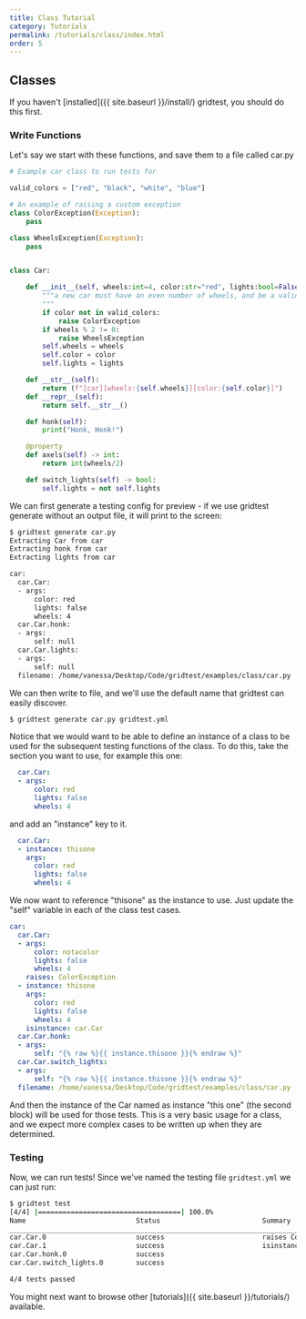 ```yaml
---
title: Class Tutorial
category: Tutorials
permalink: /tutorials/class/index.html
order: 5
---
```


## Classes

If you haven't [installed]({{ site.baseurl }}/install/) gridtest, you should do this first.

### Write Functions

Let's say we start with these functions, and save them to a file called car.py

```python
# Example car class to run tests for

valid_colors = ["red", "black", "white", "blue"]

# An example of raising a custom exception
class ColorException(Exception):
    pass

class WheelsException(Exception):
    pass


class Car:

    def __init__(self, wheels:int=4, color:str="red", lights:bool=False):
        """a new car must have an even number of wheels, and be a valid color
        """
        if color not in valid_colors:
            raise ColorException
        if wheels % 2 != 0:
            raise WheelsException
        self.wheels = wheels
        self.color = color
        self.lights = lights

    def __str__(self):
        return (f"[car][wheels:{self.wheels}][color:{self.color}]")
    def __repr__(self):
        return self.__str__()

    def honk(self):
        print("Honk, Honk!")

    @property
    def axels(self) -> int:
        return int(wheels/2)

    def switch_lights(self) -> bool:
        self.lights = not self.lights
```

We can first generate a testing config for preview - if we use gridtest generate without
an output file, it will print to the screen:


```bash
$ gridtest generate car.py
Extracting Car from car
Extracting honk from car
Extracting lights from car

car:
  car.Car:
  - args:
      color: red
      lights: false
      wheels: 4
  car.Car.honk:
  - args:
      self: null
  car.Car.lights:
  - args:
      self: null
  filename: /home/vanessa/Desktop/Code/gridtest/examples/class/car.py
```

We can then write to file, and we'll use the default name that gridtest can easily discover.

```bash
$ gridtest generate car.py gridtest.yml
```

Notice that we would want to be able to define an instance of a class to be
used for the subsequent testing functions of the class. To do this, take the 
section you want to use, for example this one:


```yaml
  car.Car:
  - args:
      color: red
      lights: false
      wheels: 4
```

and add an "instance" key to it.


```yaml
  car.Car:
  - instance: thisone
    args:
      color: red
      lights: false
      wheels: 4
```


We now want to reference "thisone" as the instance to
use. Just update the "self" variable in each of the class test cases.

```yaml
car:
  car.Car:
  - args:
      color: notacolor
      lights: false
      wheels: 4
    raises: ColorException
  - instance: thisone
    args:
      color: red
      lights: false
      wheels: 4
    isinstance: car.Car 
  car.Car.honk:
  - args:
      self: "{% raw %}{{ instance.thisone }}{% endraw %}"
  car.Car.switch_lights:
  - args:
      self: "{% raw %}{{ instance.thisone }}{% endraw %}"
  filename: /home/vanessa/Desktop/Code/gridtest/examples/class/car.py
```

And then the instance of the Car named as instance "this one" (the second block)
will be used for those tests. This is a very basic usage for a class, and we 
expect more complex cases to be written up when they are determined.

### Testing

Now, we can run tests! Since we've named the testing file `gridtest.yml` we can
just run:

```bash
$ gridtest test
[4/4] |===================================| 100.0% 
Name                           Status                         Summary                       
________________________________________________________________________________________________________________________
car.Car.0                      success                        raises ColorException         
car.Car.1                      success                        isinstance Car                
car.Car.honk.0                 success                                                      
car.Car.switch_lights.0        success                                                      

4/4 tests passed
```

You might next want to browse other [tutorials]({{ site.baseurl }}/tutorials/) available.
